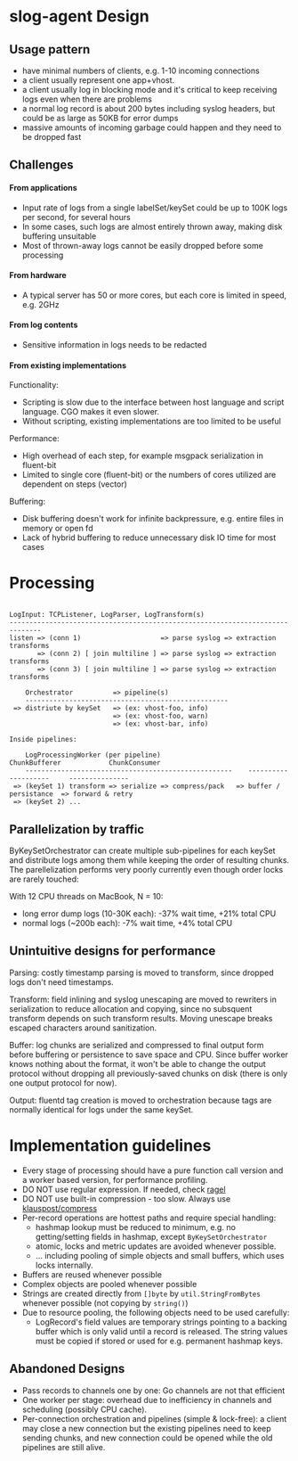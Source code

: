 # slog-agent Design

## Usage pattern

- have minimal numbers of clients, e.g. 1-10 incoming connections
- a client usually represent one app+vhost.
- a client usually log in blocking mode and it's critical to keep receiving logs even when there are problems
- a normal log record is about 200 bytes including syslog headers, but could be as large as 50KB for error dumps
- massive amounts of incoming garbage could happen and they need to be dropped fast

## Challenges

#### From applications

- Input rate of logs from a single labelSet/keySet could be up to 100K logs per second, for several hours
- In some cases, such logs are almost entirely thrown away, making disk buffering unsuitable
- Most of thrown-away logs cannot be easily dropped before some processing

#### From hardware

- A typical server has 50 or more cores, but each core is limited in speed, e.g. 2GHz

#### From log contents

- Sensitive information in logs needs to be redacted

#### From existing implementations

Functionality:

- Scripting is slow due to the interface between host language and script language. CGO makes it even slower.
- Without scripting, existing implementations are too limited to be useful

Performance:

- High overhead of each step, for example msgpack serialization in fluent-bit
- Limited to single core (fluent-bit) or the numbers of cores utilized are dependent on steps (vector)

Buffering:

- Disk buffering doesn't work for infinite backpressure, e.g. entire files in memory or open fd
- Lack of hybrid buffering to reduce unnecessary disk IO time for most cases

# Processing

```text

LogInput: TCPListener, LogParser, LogTransform(s)
------------------------------------------------------------------------------
listen => (conn 1)                    => parse syslog => extraction transforms
       => (conn 2) [ join multiline ] => parse syslog => extraction transforms
       => (conn 3) [ join multiline ] => parse syslog => extraction transforms

    Orchestrator          => pipeline(s)
    ---------------------------------------------------
 => distriute by keySet   => (ex: vhost-foo, info)
                          => (ex: vhost-foo, warn)
                          => (ex: vhost-bar, info)

Inside pipelines:

    LogProcessingWorker (per pipeline)                      ChunkBufferer            ChunkConsumer
    ----------------------------------------------------    --------------------     ---------------
 => (keySet 1) transform => serialize => compress/pack   => buffer / persistance  => forward & retry
 => (keySet 2) ...

```

## Parallelization by traffic

ByKeySetOrchestrator can create multiple sub-pipelines for each keySet and distribute logs among them while keeping
the order of resulting chunks. The parellelization performs very poorly currently even though order locks are rarely
touched:

With 12 CPU threads on MacBook, N = 10:

- long error dump logs (10-30K each): -37% wait time, +21% total CPU
- normal logs (~200b each): -7% wait time, +4% total CPU

## Unintuitive designs for performance

Parsing: costly timestamp parsing is moved to transform, since dropped logs don't need timestamps.

Transform: field inlining and syslog unescaping are moved to rewriters in serialization to reduce allocation and
copying, since no subsquent transform depends on such transform results. Moving unescape breaks escaped characters
around sanitization.

Buffer: log chunks are serialized and compressed to final output form before buffering or persistence to save space
and CPU. Since buffer worker knows nothing about the format, it won't be able to change the output protocol without
dropping all previously-saved chunks on disk (there is only one output protocol for now).

Output: fluentd tag creation is moved to orchestration because tags are normally identical for logs under the same
keySet.

# Implementation guidelines

- Every stage of processing should have a pure function call version and a worker based version, for performance
  profiling.
- DO NOT use regular expression. If needed, check [ragel](https://medium.com/@dgryski/speeding-up-regexp-matching-with-ragel-4727f1c16027)
- DO NOT use built-in compression - too slow. Always use [klauspost/compress](https://github.com/klauspost/compress)
- Per-record operations are hottest paths and require special handling:
    * hashmap lookup must be reduced to minimum, e.g. no getting/setting fields in hashmap, except `ByKeySetOrchestrator`
    * atomic, locks and metric updates are avoided whenever possible.
    * ... including pooling of simple objects and small buffers, which uses locks internally.
- Buffers are reused whenever possible
- Complex objects are pooled whenever possible
- Strings are created directly from `[]byte` by `util.StringFromBytes` whenever possible (not copying by `string()`)
- Due to resource pooling, the following objects need to be used carefully:
    * LogRecord's field values are temporary strings pointing to a backing buffer which is only valid until a record
      is released. The string values must be copied if stored or used for e.g. permanent hashmap keys.

## Abandoned Designs

- Pass records to channels one by one: Go channels are not that efficient
- One worker per stage: overhead due to inefficiency in channels and scheduling (possibly CPU cache).
- Per-connection orchestration and pipelines (simple & lock-free): a client may close a new connection but the existing
  pipelines need to keep sending chunks, and new connection could be opened while the old pipelines are still alive.
